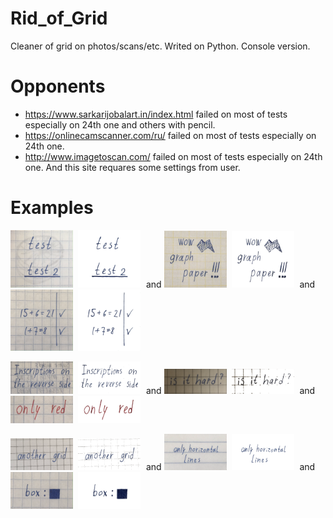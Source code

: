 # Rid_of_Grid
Cleaner of grid on photos/scans/etc. Writed on Python. Console version.

# Opponents
 * https://www.sarkarijobalart.in/index.html failed on most of tests especially on 24th one and others with pencil.
 * https://onlinecamscanner.com/ru/          failed on most of tests especially on 24th one.
 * http://www.imagetoscan.com/               failed on most of tests especially on 24th one. And this site requares some settings from user.

# Examples
<kbd> <img src="https://github.com/a-alex-l/Rid_of_Grid/blob/main/assets/cleaner/test_input_10.png" alt="alt text" width="100"> </kbd> <kbd> <img src="https://github.com/a-alex-l/Rid_of_Grid/blob/main/assets/cleaner/test_input_10_ans.png" alt="alt text" width="100"> </kbd> and
<kbd> <img src="https://github.com/a-alex-l/Rid_of_Grid/blob/main/assets/cleaner/test_input_23.png" alt="alt text" width="100"> </kbd> <kbd> <img src="https://github.com/a-alex-l/Rid_of_Grid/blob/main/assets/cleaner/test_input_23_ans.png" alt="alt text" width="100"> </kbd> and
<kbd> <img src="https://github.com/a-alex-l/Rid_of_Grid/blob/main/assets/cleaner/test_input_3.png" alt="alt text" width="100"> </kbd> <kbd> <img src="https://github.com/a-alex-l/Rid_of_Grid/blob/main/assets/cleaner/test_input_3_ans.png" alt="alt text" width="100"> </kbd> 

<kbd> <img src="https://github.com/a-alex-l/Rid_of_Grid/blob/main/assets/cleaner/test_input_13.png" alt="alt text" width="100"> </kbd> <kbd> <img src="https://github.com/a-alex-l/Rid_of_Grid/blob/main/assets/cleaner/test_input_13_ans.png" alt="alt text" width="100"> </kbd> and
<kbd> <img src="https://github.com/a-alex-l/Rid_of_Grid/blob/main/assets/cleaner/test_input_24.png" alt="alt text" width="100"> </kbd> <kbd> <img src="https://github.com/a-alex-l/Rid_of_Grid/blob/main/assets/cleaner/test_input_24_ans.png" alt="alt text" width="100"> </kbd> and
<kbd> <img src="https://github.com/a-alex-l/Rid_of_Grid/blob/main/assets/cleaner/test_input_12.png" alt="alt text" width="100"> </kbd> <kbd> <img src="https://github.com/a-alex-l/Rid_of_Grid/blob/main/assets/cleaner/test_input_12_ans.png" alt="alt text" width="100"> </kbd>

<kbd> <img src="https://github.com/a-alex-l/Rid_of_Grid/blob/main/assets/cleaner/test_input_22.png" alt="alt text" width="100"> </kbd> <kbd> <img src="https://github.com/a-alex-l/Rid_of_Grid/blob/main/assets/cleaner/test_input_22_ans.png" alt="alt text" width="100"> </kbd> and
<kbd> <img src="https://github.com/a-alex-l/Rid_of_Grid/blob/main/assets/cleaner/test_input_25.png" alt="alt text" width="100"> </kbd> <kbd> <img src="https://github.com/a-alex-l/Rid_of_Grid/blob/main/assets/cleaner/test_input_25_ans.png" alt="alt text" width="100"> </kbd> and
<kbd> <img src="https://github.com/a-alex-l/Rid_of_Grid/blob/main/assets/cleaner/test_input_1.png" alt="alt text" width="100"> </kbd> <kbd> <img src="https://github.com/a-alex-l/Rid_of_Grid/blob/main/assets/cleaner/test_input_1_ans.png" alt="alt text" width="100"> </kbd>

